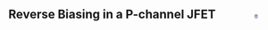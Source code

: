 ## Reverse Biasing in a P-channel JFET &nbsp; &nbsp; &nbsp; &nbsp; &nbsp; &nbsp; <img src="images/iitkgp.png" width="3%" />
